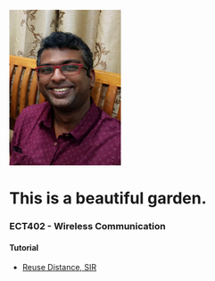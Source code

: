 
<html>
  <head>
    <title>Index</title>
  </head>
  <style>
  .container {
    align-items: center;
    justify-content: center;
  }
  
  img {
    max-width: 25%;
    max-height:15%;
    float: left;
  }
  
  .text {
    font-size: 20px;
    padding-left: 20px;
    padding-top: 20%;
    float: left;
  }
  </style>
  <body>
    <div class="container">
      <div class="image">
        <img src="https://github.com/jinujayachandran/jinujayachandran.github.io/blob/main/images/Photo.jpeg" width="200">
      </div>
      <div class="text">
        <h1>This is a beautiful garden.</h1>
      </div>
    </div>
  </body>
</html>

### ECT402 - Wireless Communication
#### Tutorial
+ [Reuse Distance, SIR](https://drive.google.com/file/d/1LMHgypJYCYO2pH6nV2mKElxFl6IIF0JN/view?usp=share_link)
